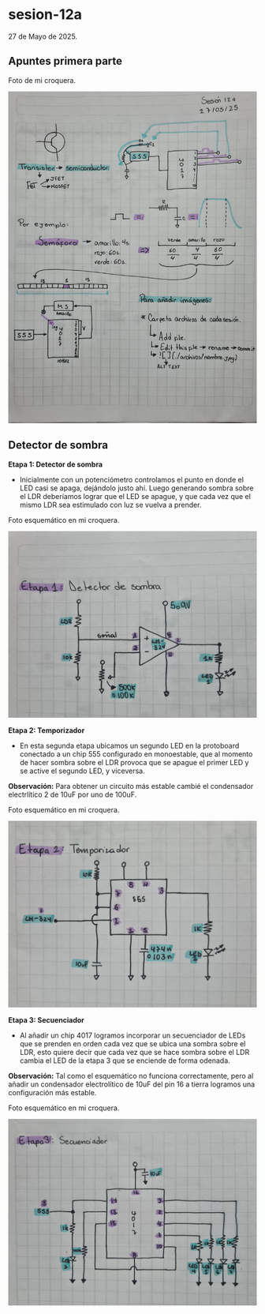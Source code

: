 # sesion-12a

27 de Mayo de 2025.

## Apuntes primera parte

Foto de mi croquera.

![Apuntes clase 11a](./archivos/apuntes_12a.jpg)

## Detector de sombra

**Etapa 1: Detector de sombra**

 - Inicialmente con un potenciómetro controlamos el punto en donde el LED casi se apaga, dejándolo justo ahí. Luego generando sombra sobre el LDR deberíamos lograr que el LED se apague, y que cada vez que el mismo LDR sea estimulado con luz se vuelva a prender.

 Foto esquemático en mi croquera.

 ![Circuito esquemático etapa 1](./archivos/etapa_1.jpg)
 
**Etapa 2: Temporizador**

- En esta segunda etapa ubicamos un segundo LED en la protoboard conectado a un chip 555 configurado en monoestable, que al momento de hacer sombra sobre el LDR provoca que se apague el primer LED y se active el segundo LED, y viceversa.

**Observación:** Para obtener un circuito más estable cambié el condensador electrlítico 2 de 10uF por uno de 100uF.

Foto esquemático en mi croquera.

![Circuito esquemático etapa 2](./archivos/etapa_2.jpg)

**Etapa 3: Secuenciador**

- Al añadir un chip 4017 logramos incorporar un secuenciador de LEDs que se prenden en orden cada vez que se ubica una sombra sobre el LDR, esto quiere decir que cada vez que se hace sombra sobre el LDR cambia el LED de la etapa 3 que se enciende de forma odenada.
  
**Observación:** Tal como el esquemático no funciona correctamente, pero al añadir un condensador electrolítico de 10uF del pin 16 a tierra logramos una configuración más estable.

Foto esquemático en mi croquera.

![Circuito esquemático etapa 3](./archivos/etapa_3.jpg)
